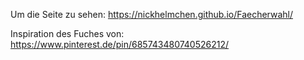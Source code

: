 Um die Seite zu sehen:
https://nickhelmchen.github.io/Faecherwahl/

Inspiration des Fuches von:
https://www.pinterest.de/pin/685743480740526212/